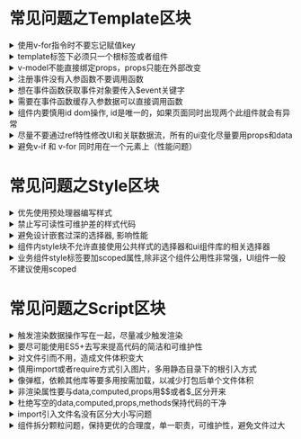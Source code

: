 # 常见问题之Template区块

<details>
 <summary>使用v-for指令时不要忘记赋值key</summary>

```
<template>
  <ul>
    <li v-for="(item, index) in list" :key="index">
      {{item}}
    </li>
  <ul>
</template>
<script>
  export default {
    data () {
      return {
        list: [1, 2, 3, 4, 5]
      }
    }
  }
</script>
```
</details>

<details>
  <summary>template标签下必须只一个根标签或者组件</summary>

```
<template>
  <div>root tag</div>
</template>
<script>
  export default {}
</script>
```
</details>


<details>
<summary>v-model不能直接绑定props，props只能在外部改变</summary>

```
<template>
  <input v-model="value" />
</template>
<script>
  export default {
    props: {
      value: {
        type: String
      }
    }
  }
</script>
```
</details>

<details>
<summary>注册事件没有入参函数不要调用函数</summary>

```
<template>
  <!--应该要 @click="handleClick" -->
  <button @click="handleClick()">点击我</button>
</template>
<script>
  export default {
    methods: {
      handleClick () {
        console.log('handleClick')
      }
    }
  }
</script>
```
</details>


<details>
<summary>想在事件函数获取事件对象要传入$event关键字</summary>

```
<template>
  <button @click="handleClick($event)">点击我</button>
</template>
<script>
  export default {
    methods: {
      handleClick (e) {
        console.log('event:', e)
      }
    }
  }
</script>
```
</details>

<details>
<summary>需要在事件函数缓存入参数据可以直接调用函数</summary>

```
<template>
  <ul>
    <li v-for="(item, index) in list" :key="index" @click="handleClick(index)">
      {{item}}
    </li>
  <ul>
</template>
<script>
  export default {
    data () {
      return {
        list: [1, 2, 3, 4, 5]
      }
    },
    methods: {
      handleClick (index) {
        console.log('index:', index)
      }
    }
  }
</script>
```
</details>

<details>
<summary>组件内要慎用id dom操作, id是唯一的，如果页面同时出现两个此组件就会有异常</summary>

```
<template>
  <button @click="handleClick($event)" id="btn-test">点击我</button>
</template>
<script>
  export default {
    methods: {
      handleClick (e) {
        document.getElementById('btn-test').disabled = true
      }
    }
  }
</script>
```
</details>

<details>
<summary>尽量不要通过ref特性修改UI和关联数据流，所有的ui变化尽量要用props和data</summary>

```
bad: 
<template>
  <child ref="child" @click="handleClick" />
</template>
<script>
  export default {
    components: {
      child: {
        props: {
          disabled: {
            type: Boolean,
            default: false
          }
        },
        data () {
          return {
            loading: false
          }
        },
        render (createElement) {
          return createElement('div', {
            domProps: {
              innerHTML: this.disabled + this.loading
            }
          })
        }
      }
    },
    methods: {
      handleClick () {
        if (this.$refs.child.disabled) {
          console.log('disabled next')
        } else {
          this.$refs.child.loading = true
          console.log('go to next')
        }
      }
    }
  }
</script>

good: 
<template>
  <child :disabled="disabled" :loading="loading" @click="handleClick" />
</template>
<script>
  export default {
    components: {
      child: {
        props: {
          disabled: {
            type: Boolean,
            default: false
          },
          loading : {
            type: Boolean,
            default: false
          }
        },
        render (createElement) {
          return createElement('div', {
            domProps: {
              innerHTML: this.disabled + this.loading
            }
          })
        }
      }
    },
    data () {
      return {
        disabled: false,
        loading: true
      }
    },
    methods: {
      handleClick () {
        if (this.disabled) {
          console.log('disabled next')
        } else {
          this.loading = true
          console.log('go to next')
        }
      }
    }
  }
</script>
```
</details>

<details>
<summary>避免v-if 和 v-for 同时用在一个元素上（性能问题）</summary>


  https://cn.vuejs.org/v2/style-guide/index.html#%E9%81%BF%E5%85%8D-v-if-%E5%92%8C-v-for-%E7%94%A8%E5%9C%A8%E4%B8%80%E8%B5%B7-%E5%BF%85%E8%A6%81
</details>

# 常见问题之Style区块

<details>
<summary>优先使用预处理器编写样式</summary>

```
bad: 
<style>
  .css {
    font-size: 14px;
  }
</style>

good: 
<style lang="scss">
  .css {
    font-size: 14px;
  }
</style>
```
</details>

<details>
<summary>禁止写可读性可维护差的样式代码</summary>

```
bad: 
<style lang="scss">
  .content h1{font-size:22px}
  .content p{font-size:16px}
</style>

good: 
<style lang="scss">
  .content{
    h1{
      font-size:22px
    }
    p{
      font-size:16px
    }
  }
</style>
```
</details>

<details>
<summary>避免设计嵌套过深的选择器, 影响性能</summary>

```
bad: 
<style lang="scss">
  .list{
    .list-item{
      section{
        h4 {
          font-size: 20px;
        }
      }
    }
  }
  #编译后结果：.list .list-item section h4
</style>

good: 
<style lang="scss">
  .list{
    h4 {
      font-size: 20px;
    }
  }
  #编译后结果：.list h4
</style>
```
</details>

<details>
<summary>组件内style块不允许直接使用公共样式的选择器和ui组件库的相关选择器</summary>

```
bad: 
<style lang="scss">
  .el-input{
    background:red;
  }
</style>
good:
<style lang="scss">
  .my-input{
     .el-input{
      background:red;
     }
   }
</style>
```
</details>

<details>
<summary>业务组件style标签要加scoped属性,除非这个组件公用性非常强，UI组件一般不建议使用scoped</summary>

```
bad:
<style lang="scss">
  .topic-list{
    background:red;
  }
</style>
good:
<style lang="scss" scope>
  .topic-list{
     .el-input{
      background:red;
     }
   }
</style>
```
</details>

# 常见问题之Script区块

<details>
<summary>触发渲染数据操作写在一起，尽量减少触发渲染</summary>

```
bad: 
  export default {
    data () {
      let list = [{name:'name1'},{name:'name1'},{name:'name1'}]
      return {
        length: 0,
        list
      }
    },
    methods: {
      handleChange () {
        this.length = this.list.length // 触发渲染
        this.list.forEach(item => {
          item.name = 'name' + Math.random() // 触发渲染
        })
      }
    }
  }
  good: 
  export default {
    data () {
      let list = [{name:'name1'},{name:'name1'},{name:'name1'}]
      return {
        length: 0,
        list
      }
    },
    methods: {
      handleChange () {
        let list = Object.assign([], this.list)
        list.forEach(item => {
          item.name = 'name' + Math.random()
        })
        // 触发渲染
        this.length = list.length 
        this.list = list
      }
    }
  }
```
</details>


<details>
<summary>要尽可能使用ES5+去写来提高代码的简洁和可维护性</summary>

```
1. 数组循环尽量不要用for i,多用forEach,map,for of
2. 字符串拼接多用反单引号和'${}'
3. 使用解构和箭头函数

更多查看：https://github.com/yuche/javascript
```
</details>

<details>
<summary>对文件引而不用，造成文件体积变大</summary>

```
bad: 
<template>
  <!--template里ECarouselItem,ECarousel组件没有用到-->
  <div><div>
</template>
<script>
  import {ECarousel, ECarouselItem} from 'e-ui/carousel'
  export default {
    components: {
      ECarousel,
      ECarouselItem
    }
  }
</script>
```
</details>

<details>
<summary>慎用import或者require方式引入图片，多用静态目录下的根引入方式</summary>

#### 注意：import或者require方式引入过多会损耗webpack构建速度,[webpack图片构建详情](https://zh.nuxtjs.org/guide/assets)

```
bad: 
<template>
  <img src="~assets/image.png">
</template>

good:
<template>
  <!--放入static目录即可-->
  <img src="/image.png">
</template>
```
</details>

<details>
<summary>像弹框，依赖其他库等要多用按需加载，以减少打包后单个文件体积</summary>

```
bad:
<script>
  import QRCode from 'qrcodejs2'
  export default {
    mounted () {
      this.$$qrcode = new QRCode(this.$el, {
        ...this.$props
      })
    }
  }
</script>

good:
<script>
  export default {
    mounted () {
      require.ensure([], (r) => { // 异步加载
        let QRCode = require('qrcodejs2')
        this.$$qrcode = new QRCode(this.$el, {
          ...this.$props
        })
      })
    }
  }
</script>
```
</details>

<details>
<summary>非渲染属性要与data,computed,props用$$或者$_区分开来</summary>

```
bad:
<script>
  export default {
    data () {
      return {
        message: 'hello world' // 渲染属性
      }
    },
    mounted () {
      this.isReady = true // 非渲染属性
    }
  }
</script>

good:
<script>
  export default {
    data () {
      return {
        message: 'hello world' // 渲染属性
      }
    },
    mounted () {
      this.$_isReady = true  // 非渲染属性
    }
  }
</script>
```
</details>

<details>
<summary>杜绝写空的data,computed,props,methods保持代码的干净</summary>

```
bad:
<script>
  export default {
    data () {
      return {}
    },
    methods: {
      handleClick () {
        console.log('handleClick')
      }
    }
  }
</script>

good:
<script>
  export default {
    methods: {
      handleClick () {
        console.log('handleClick')
      }
    }
  }
</script>
```
</details>
<details>
  <summary>import引入文件名没有区分大小写问题</summary>
  
```  
  由于windows环境不区分大小写，而linux却区分大小写。这样就导致在开发，测试，生产环境webpack构建打包失败
```
</details>
<details>
<summary>组件拆分颗粒问题，保持更优的合理度，单一职责，可维护性，避免文件过大</summary>
</details>

